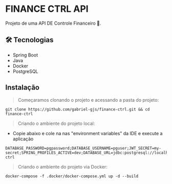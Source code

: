 # FINANCE CTRL API

Projeto de uma API DE Controle Financeiro 🤑.

## 🛠 Tecnologias

- Spring Boot
- Java
- Docker
- PostgreSQL

## Instalação

> Começaramos clonando o projeto e acessando a pasta do projeto:
```
git clone https://github.com/gabriel-gjs/finance-ctrl.git && cd finance-ctrl
```
>Criando o ambiente do projeto local:
- Copie abaixo e cole na nas "environment variables" da IDE e execute a aplicação
```
DATABASE_PASSWORD=pgpassword;DATABASE_USERNAME=pguser;JWT_SECRET=my-secret;SPRING_PROFILES_ACTIVE=dev;DATABASE_URL=jdbc:postgresql://localhost:5432/finance-ctrl
```


>Criando o ambiente do projeto via Docker:
```
docker-compose -f .docker/docker-compose.yml up -d --build
```